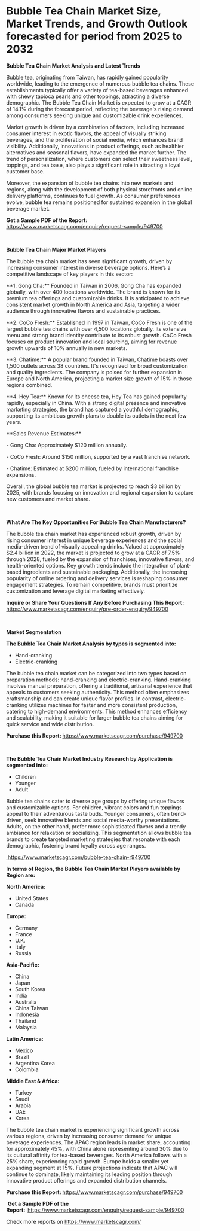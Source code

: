 <p><h1>Bubble Tea Chain Market Size, Market Trends, and Growth Outlook forecasted for period from 2025 to 2032</h1></p><p><strong>Bubble Tea Chain Market Analysis and Latest Trends</strong></p>
<p><p>Bubble tea, originating from Taiwan, has rapidly gained popularity worldwide, leading to the emergence of numerous bubble tea chains. These establishments typically offer a variety of tea-based beverages enhanced with chewy tapioca pearls and other toppings, attracting a diverse demographic. The Bubble Tea Chain Market is expected to grow at a CAGR of 14.1% during the forecast period, reflecting the beverage's rising demand among consumers seeking unique and customizable drink experiences.</p><p>Market growth is driven by a combination of factors, including increased consumer interest in exotic flavors, the appeal of visually striking beverages, and the proliferation of social media, which enhances brand visibility. Additionally, innovations in product offerings, such as healthier alternatives and seasonal flavors, have expanded the market further. The trend of personalization, where customers can select their sweetness level, toppings, and tea base, also plays a significant role in attracting a loyal customer base.</p><p>Moreover, the expansion of bubble tea chains into new markets and regions, along with the development of both physical storefronts and online delivery platforms, continues to fuel growth. As consumer preferences evolve, bubble tea remains positioned for sustained expansion in the global beverage market.</p></p>
<p><strong>Get a Sample PDF of the Report:&nbsp;</strong> <a href="https://www.marketscagr.com/enquiry/request-sample/949700?utm_campaign=2304&utm_medium=2&utm_source=Github&utm_content=ia&utm_term=07032025&utm_id=bubble-tea-chain">https://www.marketscagr.com/enquiry/request-sample/949700</a></p>
<p>&nbsp;</p>
<p><strong>Bubble Tea Chain Major Market Players</strong></p>
<p><p>The bubble tea chain market has seen significant growth, driven by increasing consumer interest in diverse beverage options. Here’s a competitive landscape of key players in this sector:</p><p>**1. Gong Cha:** Founded in Taiwan in 2006, Gong Cha has expanded globally, with over 400 locations worldwide. The brand is known for its premium tea offerings and customizable drinks. It is anticipated to achieve consistent market growth in North America and Asia, targeting a wider audience through innovative flavors and sustainable practices.</p><p>**2. CoCo Fresh:** Established in 1997 in Taiwan, CoCo Fresh is one of the largest bubble tea chains with over 4,500 locations globally. Its extensive menu and strong brand identity contribute to its robust growth. CoCo Fresh focuses on product innovation and local sourcing, aiming for revenue growth upwards of 10% annually in new markets.</p><p>**3. Chatime:** A popular brand founded in Taiwan, Chatime boasts over 1,500 outlets across 38 countries. It's recognized for broad customization and quality ingredients. The company is poised for further expansion in Europe and North America, projecting a market size growth of 15% in those regions combined.</p><p>**4. Hey Tea:** Known for its cheese tea, Hey Tea has gained popularity rapidly, especially in China. With a strong digital presence and innovative marketing strategies, the brand has captured a youthful demographic, supporting its ambitious growth plans to double its outlets in the next few years.</p><p>**Sales Revenue Estimates:**</p><p>- Gong Cha: Approximately $120 million annually.</p><p>- CoCo Fresh: Around $150 million, supported by a vast franchise network.</p><p>- Chatime: Estimated at $200 million, fueled by international franchise expansions.</p><p>Overall, the global bubble tea market is projected to reach $3 billion by 2025, with brands focusing on innovation and regional expansion to capture new customers and market share.</p></p>
<p>&nbsp;</p>
<p><strong>What Are The Key Opportunities For Bubble Tea Chain Manufacturers?</strong></p>
<p><p>The bubble tea chain market has experienced robust growth, driven by rising consumer interest in unique beverage experiences and the social media-driven trend of visually appealing drinks. Valued at approximately $2.4 billion in 2022, the market is projected to grow at a CAGR of 7.5% through 2028, fueled by the expansion of franchises, innovative flavors, and health-oriented options. Key growth trends include the integration of plant-based ingredients and sustainable packaging. Additionally, the increasing popularity of online ordering and delivery services is reshaping consumer engagement strategies. To remain competitive, brands must prioritize customization and leverage digital marketing effectively.</p></p>
<p><strong>Inquire or Share Your Questions If Any Before Purchasing This Report:</strong> <a href="https://www.marketscagr.com/enquiry/pre-order-enquiry/949700?utm_campaign=2304&utm_medium=2&utm_source=Github&utm_content=ia&utm_term=07032025&utm_id=bubble-tea-chain">https://www.marketscagr.com/enquiry/pre-order-enquiry/949700</a></p>
<p>&nbsp;</p>
<p><strong>Market Segmentation</strong></p>
<p><strong>The Bubble Tea Chain Market Analysis by types is segmented into:</strong></p>
<p><ul><li>Hand-cranking</li><li>Electric-cranking</li></ul></p>
<p><p>The bubble tea chain market can be categorized into two types based on preparation methods: hand-cranking and electric-cranking. Hand-cranking involves manual preparation, offering a traditional, artisanal experience that appeals to customers seeking authenticity. This method often emphasizes craftsmanship and can create unique flavor profiles. In contrast, electric-cranking utilizes machines for faster and more consistent production, catering to high-demand environments. This method enhances efficiency and scalability, making it suitable for larger bubble tea chains aiming for quick service and wide distribution.</p></p>
<p><strong>Purchase this Report:&nbsp;</strong><a href="https://www.marketscagr.com/purchase/949700?utm_campaign=2304&utm_medium=2&utm_source=Github&utm_content=ia&utm_term=07032025&utm_id=bubble-tea-chain">https://www.marketscagr.com/purchase/949700</a></p>
<p>&nbsp;</p>
<p><strong>The Bubble Tea Chain Market Industry Research by Application is segmented into:</strong></p>
<p><ul><li>Children</li><li>Younger</li><li>Adult</li></ul></p>
<p><p>Bubble tea chains cater to diverse age groups by offering unique flavors and customizable options. For children, vibrant colors and fun toppings appeal to their adventurous taste buds. Younger consumers, often trend-driven, seek innovative blends and social media-worthy presentations. Adults, on the other hand, prefer more sophisticated flavors and a trendy ambiance for relaxation or socializing. This segmentation allows bubble tea brands to create targeted marketing strategies that resonate with each demographic, fostering brand loyalty across age ranges.</p></p>
<p><a href="https://www.marketscagr.com/bubble-tea-chain-r949700?utm_campaign=2304&utm_medium=2&utm_source=Github&utm_content=ia&utm_term=07032025&utm_id=bubble-tea-chain">&nbsp;https://www.marketscagr.com/bubble-tea-chain-r949700</a></p>
<p><strong>In terms of Region, the Bubble Tea Chain Market Players available by Region are:</strong></p>
<p>
    <p> <strong> North America: </strong>
        <ul>
            <li>United States</li>
            <li>Canada</li>
        </ul>
        </p> 
    <p> <strong> Europe: </strong>
        <ul>
            <li>Germany</li>
            <li>France</li>
            <li>U.K.</li>
            <li>Italy</li>
            <li>Russia</li>
        </ul>
        </p> 
    <p> <strong> Asia-Pacific: </strong>
        <ul>
            <li>China</li>
            <li>Japan</li>
            <li>South Korea</li>
            <li>India</li>
            <li>Australia</li>
            <li>China Taiwan</li>
            <li>Indonesia</li>
            <li>Thailand</li>
            <li>Malaysia</li>
        </ul>
        </p> 
    <p> <strong> Latin America: </strong>
        <ul>
            <li>Mexico</li>
            <li>Brazil</li>
            <li>Argentina Korea</li>
            <li>Colombia</li>
        </ul>
        </p> 
    <p> <strong> Middle East & Africa: </strong>
        <ul>
            <li>Turkey</li>
            <li>Saudi</li>
            <li>Arabia</li>
            <li>UAE</li>
            <li>Korea</li>
        </ul>
    </p>
    </p>
<p><p>The bubble tea chain market is experiencing significant growth across various regions, driven by increasing consumer demand for unique beverage experiences. The APAC region leads in market share, accounting for approximately 45%, with China alone representing around 30% due to its cultural affinity for tea-based beverages. North America follows with a 25% share, experiencing rapid growth. Europe holds a smaller yet expanding segment at 15%. Future projections indicate that APAC will continue to dominate, likely maintaining its leading position through innovative product offerings and expanded distribution channels.</p></p>
<p><strong>Purchase this Report: </strong><a href="https://www.marketscagr.com/purchase/949700?utm_campaign=2304&utm_medium=2&utm_source=Github&utm_content=ia&utm_term=07032025&utm_id=bubble-tea-chain">https://www.marketscagr.com/purchase/949700</a></p>
<p>&nbsp;<strong>Get a Sample PDF of the Report:&nbsp;&nbsp;</strong><a href="https://www.marketscagr.com/enquiry/request-sample/949700?utm_campaign=2304&utm_medium=2&utm_source=Github&utm_content=ia&utm_term=07032025&utm_id=bubble-tea-chain">https://www.marketscagr.com/enquiry/request-sample/949700</a></p>
<p><strong></strong></p>
<p>Check more reports on <a href="https://www.marketscagr.com/?utm_campaign=2304&utm_medium=2&utm_source=Github&utm_content=ia&utm_term=07032025&utm_id=bubble-tea-chain">https://www.marketscagr.com/</a></p>